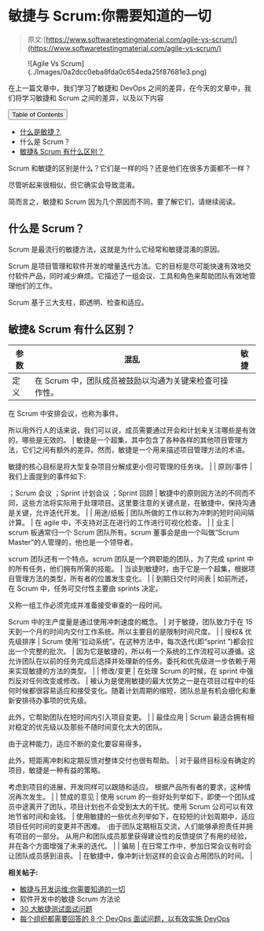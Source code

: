 # 敏捷与 Scrum:你需要知道的一切

> 原文:[https://www.softwaretestingmaterial.com/agile-vs-scrum/](https://www.softwaretestingmaterial.com/agile-vs-scrum/)

<figure class="aligncenter">![Agile Vs Scrum](../Images/0a2dcc0eba8fda0c654eda25f87681e3.png)</figure>

在上一篇文章中，我们学习了敏捷和 DevOps 之间的差异，在今天的文章中，我们将学习敏捷和 Scrum 之间的差异，以及以下内容

<nav class="wp-block-kadence-tableofcontents kb-table-of-content-nav kb-table-of-content-id_2f7447-85 kb-toc-smooth-scroll kb-collapsible-toc kb-toc-toggle-hidden" role="navigation" aria-label="Table Of Contents" data-scroll-offset="40"><button class="kb-table-of-contents-title-btn kb-table-of-contents-toggle" aria-expanded="false" aria-label="Expand Table of Contents">Table of Contents</button>

*   [什么是敏捷？](#h-what-is-agile)
*   什么是 Scrum？
*   [敏捷& Scrum 有什么区别？](#h-what-is-the-difference-between-agile-scrum)

</nav>

Scrum 和敏捷的区别是什么？它们是一样的吗？还是他们在很多方面都不一样？

尽管听起来很相似，但它确实会导致混淆。

简而言之，敏捷和 Scrum 因为几个原因而不同，要了解它们，请继续阅读。

## 什么是 Scrum？

Scrum 是最流行的敏捷方法，这就是为什么它经常和敏捷混淆的原因。

Scrum 是项目管理和软件开发的增量迭代方法。它的目标是尽可能快速有效地交付软件产品，同时减少麻烦。它描述了一组会议、工具和角色来帮助团队有效地管理他们的工作。

Scrum 基于三大支柱，即透明、检查和适应。

## **敏捷& Scrum 有什么区别？**

| 参数 | 混乱 | 敏捷 |
| --- | --- | --- |
| 定义 | 在 Scrum 中，团队成员被鼓励以沟通为关键来检查可操作性。

在 Scrum 中安排会议，也称为事件。

所以用外行人的话来说，我们可以说，成员需要通过开会和计划来关注哪些是有效的，哪些是无效的。 | 敏捷是一个超集，其中包含了各种各样的其他项目管理方法，它们之间有额外的差异。然而，敏捷是一个用来描述项目管理方法的术语。

敏捷的核心目标是将大型复杂项目分解成更小但可管理的任务块。 |
| 原则/事件 | 我们上面提到的事件如下:

；Scrum 会议
；Sprint 计划会议
；Sprint 回顾 | 敏捷中的原则因方法的不同而不同，这些方法将实际用于处理项目。这里要注意的关键点是，在敏捷中，保持沟通是关键，允许迭代开发。 |
| 用途/纸板 | 团队所做的工作以称为冲刺的短时间间隔计算。 | 在 agile 中，不支持对正在进行的工作进行可视化检查。 |
| 业主 | scrum 板通常归一个 Scrum 团队所有。scrum 董事会是由一个叫做“Scrum Master”的人管理的，他也是一个领导者。

scrum 团队还有一个特点。scrum 团队是一个跨职能的团队，为了完成 sprint 中的所有任务，他们拥有所需的技能。 | 当谈到敏捷时，由于它是一个超集，根据项目管理方法的类型，所有者的位置发生变化。 |
| 到期日交付时间表 | 如前所述，在 Scrum 中，任务可交付性主要由 sprints 决定。

又称一组工作必须完成并准备接受审查的一段时间。

Scrum 中的生产度量是通过使用冲刺速度的概念。 | 对于敏捷，团队致力于在 15 天到一个月的时间内交付工作系统。所以主要目的是限制时间尺度。 |
| 授权&
优先级排序 | Scrum 使用“拉动系统”。在这种方法中，每次迭代(即“sprint ”)都会拉出一个完整的批次。 | 因为它是敏捷的，所以有一个系统的工作流程可以遵循。这允许团队在以前的任务完成后选择并处理新的任务。委托和优先级进一步依赖于用来实现敏捷的方法的类型。 |
| 修改/变更 | 在处理 Scrum 的时候，在 sprint 中强烈反对任何改变或修改。 | 被认为是使用敏捷的最大优势之一是在项目过程中的任何时候都很容易适应和接受变化。随着计划周期的缩短，团队总是有机会细化和重新安排待办事项的优先级。

此外，它帮助团队在短时间内引入项目变更。 |
| 最佳应用 | Scrum 最适合拥有相对稳定的优先级以及那些不随时间变化太大的团队。

由于这种能力，适应不断的变化要容易得多。

此外，短距离冲刺和定期反馈对整体交付也很有帮助。 | 对于最终目标没有确定的项目，敏捷是一种有益的策略。

考虑到项目的进展，开发同样可以跟随和适应。
根据产品所有者的要求，这种情况再次发生。 |
| 赞成的意见 | 使用 scrum 的一些好处列举如下，即使一个团队成员中途离开了团队，项目计划也不会受到太大的干扰。使用 Scrum 公司可以有效地节省时间和金钱。 | 使用敏捷的一些优点列举如下，在较短的计划周期中，适应项目任何时间的变更并不困难。
·由于团队定期相互交流，人们能够承担责任并拥有项目的一部分。
从用户和团队成员那里获得建设性的反馈提供了有用的经验，并在各个方面增强了未来的迭代。 |
| 骗局 | 在日常工作中，参加日常会议有时会让团队成员感到沮丧。 | 在敏捷中，像冲刺计划这样的会议会占用团队的时间。 |

**相关帖子:**

*   [敏捷与开发运维:你需要知道的一切](https://www.softwaretestingmaterial.com/agile-vs-devops/)
*   软件开发中的敏捷 Scrum 方法论
*   [30 大敏捷测试面试问题](https://www.softwaretestingmaterial.com/agile-testing-interview-questions/)
*   [每个组织都需要回答的 8 个 DevOps 面试问题，以有效实施 DevOps](https://www.softwaretestingmaterial.com/devops-interview-questions/)